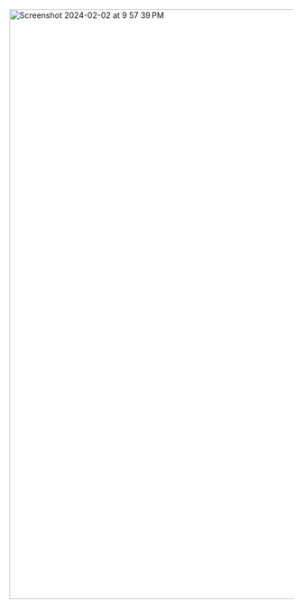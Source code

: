 <img width="1046" alt="Screenshot 2024-02-02 at 9 57 39 PM" src="https://github.com/betulbayindir/betulbayindir/assets/139061896/11f4a200-a855-4fdd-9a41-0489d06d790b">
